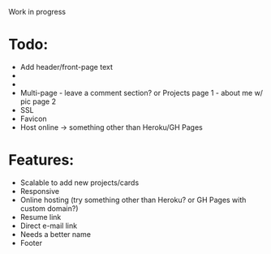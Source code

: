 Work in progress

# Todo:
* Add header/front-page text
* 
* 
* Multi-page - leave a comment section? or Projects page 1 - about me w/ pic page 2
* SSL
* Favicon
* Host online -> something other than Heroku/GH Pages

# Features: 
* Scalable to add new projects/cards
* Responsive
* Online hosting (try something other than Heroku? or GH Pages with custom domain?)
* Resume link
* Direct e-mail link
* Needs a better name
* Footer
